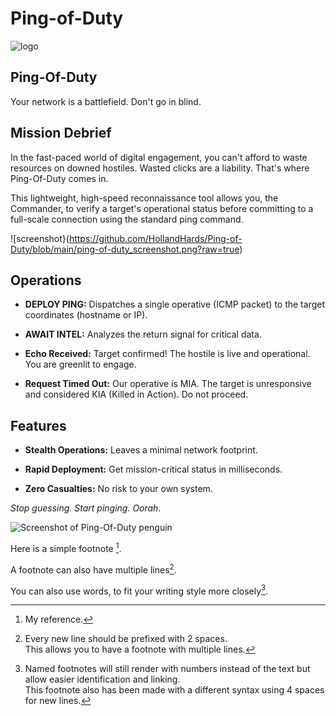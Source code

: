 # Ping-of-Duty


![logo](https://github.com/HollandHards/Ping-of-Duty/blob/main/ping-of-duty_logo.png?raw=true)

## Ping-Of-Duty
Your network is a battlefield. Don't go in blind.

## Mission Debrief
In the fast-paced world of digital engagement, you can't afford to waste resources on downed hostiles. Wasted clicks are a liability. That's where Ping-Of-Duty comes in.

This lightweight, high-speed reconnaissance tool allows you, the Commander, to verify a target's operational status before committing to a full-scale connection using the standard ping command.

![screenshot}(https://github.com/HollandHards/Ping-of-Duty/blob/main/ping-of-duty_screenshot.png?raw=true)

## Operations
* **DEPLOY PING:** Dispatches a single operative (ICMP packet) to the target coordinates (hostname or IP).

* **AWAIT INTEL:** Analyzes the return signal for critical data.

* **Echo Received:** Target confirmed! The hostile is live and operational. You are greenlit to engage.

* **Request Timed Out:** Our operative is MIA. The target is unresponsive and considered KIA (Killed in Action). Do not proceed.

## Features
* **Stealth Operations:** Leaves a minimal network footprint.

* **Rapid Deployment:** Get mission-critical status in milliseconds.

* **Zero Casualties:** No risk to your own system.

_Stop guessing. Start pinging. Oorah._



![Screenshot of Ping-Of-Duty penguin](https://github.com/HollandHards/Ping-of-Duty/blob/main/ping-of-duty_boxart.png?raw=true)




Here is a simple footnote [^1].

A footnote can also have multiple lines[^2].  

You can also use words, to fit your writing style more closely[^note].

[^1]: My reference.
[^2]: Every new line should be prefixed with 2 spaces.  
  This allows you to have a footnote with multiple lines.
[^note]:
    Named footnotes will still render with numbers instead of the text but allow easier identification and linking.  
    This footnote also has been made with a different syntax using 4 spaces for new lines.
